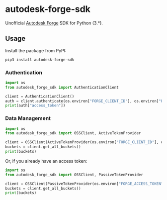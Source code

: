 # autodesk-forge-sdk

Unofficial [Autodesk Forge](https://forge.autodesk.com) SDK for Python (3.*).

## Usage

Install the package from PyPI:

```bash
pip3 install autodesk-forge-sdk
```

### Authentication

```python
import os
from autodesk_forge_sdk import AuthenticationClient

client = AuthenticationClient()
auth = client.authenticate(os.environ["FORGE_CLIENT_ID"], os.environ["FORGE_CLIENT_SECRET"], ["viewables:read"])
print(auth["access_token"])
```

### Data Management

```python
import os
from autodesk_forge_sdk import OSSClient, ActiveTokenProvider

client = OSSClient(ActiveTokenProvider(os.environ["FORGE_CLIENT_ID"], os.environ["FORGE_CLIENT_SECRET"]))
buckets = client.get_all_buckets()
print(buckets)
```

Or, if you already have an access token:

```python
import os
from autodesk_forge_sdk import OSSClient, PassiveTokenProvider

client = OSSClient(PassiveTokenProvider(os.environ["FORGE_ACCESS_TOKEN"]))
buckets = client.get_all_buckets()
print(buckets)
```
